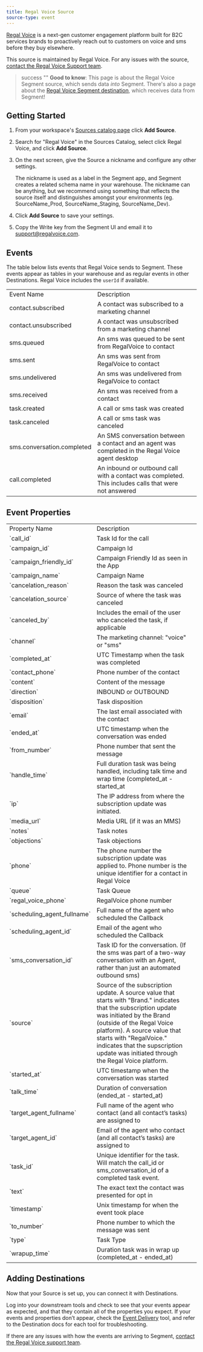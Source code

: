 ```yaml
---
title: Regal Voice Source
source-type: event
---
```


[Regal Voice](https://regalvoice.com/?utm_source=segmentio&utm_medium=docs&utm_campaign=partners) is a next-gen customer engagement platform built for B2C services brands to proactively reach out to customers on voice and sms before they buy elsewhere.

This source is maintained by Regal Voice. For any issues with the source, [contact the Regal Voice Support team](mailto:support@regalvoice.com).

> success ""
> **Good to know**: This page is about the Regal Voice Segment source, which sends data _into_ Segment. There's also a page about the [Regal Voice Segment destination](/docs/connections/destinations/catalog/regal-voice/), which receives data from Segment!

## Getting Started

1. From your workspace's [Sources catalog page](https://app.segment.com/goto-my-workspace/sources/catalog) click **Add Source**.
2. Search for "Regal Voice" in the Sources Catalog, select click Regal Voice, and click **Add Source**.
3. On the next screen, give the Source a nickname and configure any other settings.

   The nickname is used as a label in the Segment app, and Segment creates a related schema name in your warehouse.  The nickname can be anything, but we recommend using something that reflects the source itself and distinguishes amongst your environments (eg. SourceName_Prod, SourceName_Staging, SourceName_Dev).
5. Click **Add Source** to save your settings.
6. Copy the Write key from the Segment UI and email it to support@regalvoice.com.

## Events

The table below lists events that Regal Voice sends to Segment. These events appear as tables in your warehouse and as regular events in other Destinations. Regal Voice includes the `userId` if available.

<table>
  <tr>
   <td>Event Name</td>
   <td>Description</td>
  </tr>
  <tr>
   <td>contact.subscribed</td>
   <td>A contact was subscribed to a marketing channel</td>
  </tr>
  <tr>
   <td>contact.unsubscribed</td>
   <td>A contact was unsubscribed from a marketing channel</td>
  </tr>
  <tr>
   <td>sms.queued</td>
   <td>An sms was queued to be sent from RegalVoice to contact</td>
  </tr>
  <tr>
   <td>sms.sent</td>
   <td>An sms was sent from RegalVoice to contact</td>
  </tr>
  <tr>
   <td>sms.undelivered</td>
   <td>An sms was undelivered from RegalVoice to contact</td>
  </tr>
  <tr>
   <td>sms.received</td>
   <td>An sms was received from a contact</td>
  </tr>
  <tr>
   <td>task.created</td>
   <td>A call or sms task was created</td>
  </tr>
  <tr>
    <td>task.canceled</td>
    <td>A call or sms task was canceled</td>
  </tr>
  <tr>
   <td>sms.conversation.completed</td>
   <td>An SMS conversation between a contact and an agent was completed in the Regal Voice agent desktop<td>
  </tr>
  <tr>
   <td>call.completed</td>
   <td>An inbound or outbound call with a contact was completed. This includes calls that were not answered</td>
  </tr>
</table>

## Event Properties

<table>
  <tr>
   <td>Property Name</td>
   <td>Description</td>
  </tr>
  <tr>
   <td>`call_id`</td>
   <td>Task Id for the call</td>
  </tr>
  <tr>
   <td>`campaign_id`</td>
   <td>Campaign Id</td>
  </tr>
  <tr>
   <td>`campaign_friendly_id`</td>
   <td>Campaign Friendly Id as seen in the App</td>
  </tr>
  <tr>
   <td>`campaign_name`</td>
   <td>Campaign Name</td>
  </tr>
  <tr>
    <td>`cancelation_reason`</td>
    <td>Reason the task was canceled</td>
  </tr>
  <tr>
    <td>`cancelation_source`</td>
    <td>Source of where the task was canceled</td>
  </tr>
  <tr>
    <td>`canceled_by`</td>
    <td>Includes the email of the user who canceled the task, if applicable</td>
  </tr>
  <tr>
   <td>`channel`</td>
   <td>The marketing channel: "voice" or "sms"</td>
  </tr>
  <tr>
   <td>`completed_at`</td>
   <td>UTC Timestamp when the task was completed</td>
  </tr>
  <tr>
   <td>`contact_phone`</td>
   <td>Phone number of the contact</td>
  </tr>
  <tr>
   <td>`content`</td>
   <td>Content of the message</td>
  </tr>
  <tr>
   <td>`direction`</td>
   <td>INBOUND or OUTBOUND</td>
  </tr>
  <tr>
   <td>`disposition`</td>
   <td>Task disposition</td>
  </tr>
  <tr>
   <td>`email`</td>
   <td>The last email associated with the contact</td>
  </tr>
  <tr>
   <td>`ended_at`</td>
   <td>UTC timestamp when the conversation was ended</td>
  </tr>
  <tr>
   <td>`from_number`</td>
   <td>Phone number that sent the message</td>
  </tr>
  <tr>
   <td>`handle_time`</td>
   <td>Full duration task was being handled, including talk time and wrap time (completed_at - started_at<td>
  </tr>
  <tr>
   <td>`ip`</td>
   <td>The IP address from where the subscription update was initiated.</td>
  </tr>
  <tr>
   <td>`media_url`</td>
   <td>Media URL (if it was an MMS)</td>
  </tr>
  <tr>
   <td>`notes`</td>
   <td>Task notes</td>
  </tr>
  <tr>
   <td>`objections`</td>
   <td>Task objections</td>
  </tr>
  <tr>
   <td>`phone`</td>
   <td>The phone number the subscription update was applied to. Phone number is the unique identifier for a contact in Regal Voice</td>
  </tr>
  <tr>
   <td>`queue`</td>
   <td>Task Queue</td>
  </tr>
  <tr>
   <td>`regal_voice_phone`</td>
   <td>RegalVoice phone number</td>
  </tr>
  <tr>
   <td>`scheduling_agent_fullname`</td>
   <td>Full name of the agent who scheduled the Callback</td>
  </tr>
  <tr>
   <td>`scheduling_agent_id`</td>
   <td>Email of the agent who scheduled the Callback</td>
  </tr>
  <tr>
   <td>`sms_conversation_id`</td>
   <td>Task ID for the conversation. (If the sms was part of a two-way conversation with an Agent, rather than just an automated outbound sms)</td>
  </tr>
  <tr>
   <td>`source`</td>
   <td>Source of the subscription update.
   A source value that starts with "Brand." indicates that the subscription update was initiated by the Brand (outside of the Regal Voice platform).
   A source value that starts with "RegalVoice." indicates that the supscription update was initiated through the Regal Voice platform. </td>
  </tr>
  <tr>
   <td>`started_at`</td>
   <td>UTC timestamp when the conversation was started<td>
  </tr>  
  <tr>
   <td>`talk_time`</td>
   <td>Duration of conversation (ended_at - started_at)<td>
  </tr>
  <td>`target_agent_fullname`</td>
   <td>Full name of the agent who contact (and all contact’s tasks) are assigned to</td>
  </tr>
  <tr>
   <td>`target_agent_id`</td>
   <td>Email of the agent who contact (and all contact’s tasks) are assigned to</td>
  </tr>
  <tr>
   <td>`task_id`</td>
   <td>Unique identifier for the task. Will match the call_id or sms_conversation_id of a completed task event.</td>
  </tr>
  <tr>
   <td>`text`</td>
   <td>The exact text the contact was presented for opt in</td>
  </tr>
  <tr>
   <td>`timestamp`</td>
   <td>Unix timestamp for when the event took place</td>
  </tr>
  <tr>
   <td>`to_number`</td>
   <td>Phone number to which the message was sent</td>
  </tr>
  <tr>
   <td>`type`</td>
   <td>Task Type</td>
  </tr>
  <tr>
   <td>`wrapup_time`</td>
   <td>Duration task was in wrap up (completed_at - ended_at)</td>
  </tr>
</table>

## Adding Destinations

Now that your Source is set up, you can connect it with Destinations.

Log into your downstream tools and check to see that your events appear as expected, and that they contain all of the properties you expect. If your events and properties don’t appear, check the [Event Delivery](https://segment.com/docs/connections/event-delivery/) tool, and refer to the Destination docs for each tool for troubleshooting.

If there are any issues with how the events are arriving to Segment, [contact the Regal Voice support team](mailto:support@regalvoice.com).
